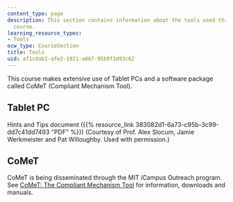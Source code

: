 ```yaml
---
content_type: page
description: This section contains information about the tools used throughout the
  course.
learning_resource_types:
- Tools
ocw_type: CourseSection
title: Tools
uid: af1cdab1-afe2-1921-a087-95b9f1d93c62
---
```


This course makes extensive use of Tablet PCs and a software package called CoMeT (Compliant Mechanism Tool).

Tablet PC
---------

Hints and Tips document ({{% resource_link 383082d1-6a73-c95b-3c99-dd7c41dd7493 "PDF" %}}) (Courtesy of Prof. Alex Slocum, Jamie Werkmeister and Pat Willoughby. Used with permission.)

CoMeT
-----

CoMeT is being disseminated through the MIT iCampus Outreach program. See [CoMeT: The Compliant Mechanism Tool](http://icampus.mit.edu/CoMeT/) for information, downloads and manuals.